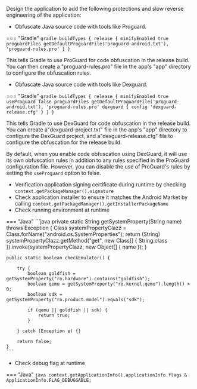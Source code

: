 Design the application to add the following protections and slow reverse engineering of the application:

* Obfuscate Java source code with tools like Proguard.

=== "Gradle"
	```gradle
    buildTypes {
            release {
                minifyEnabled true
                proguardFiles getDefaultProguardFile('proguard-android.txt'), 'proguard-rules.pro'
            }
        }
    ```



This tells Gradle to use ProGuard for code obfuscation in the release build. You can then create a "proguard-rules.pro"
file in the app's "app" directory to configure the obfuscation rules.

* Obfuscate Java source code with tools like Dexguard.

=== "Gradle"
	```gradle
    buildTypes {
            release {
                minifyEnabled true
                useProguard false
                proguardFiles getDefaultProguardFile('proguard-android.txt'), 'proguard-rules.pro'
                dexguard {
                    config 'dexguard-release.cfg'
                }
            }
        }
	```


This tells Gradle to use DexGuard for code obfuscation in the release build. You can create a"dexguard-project.txt" file in the app's "app" directory to configure the DexGuard project, and a"dexguard-release.cfg" file to configure the obfuscation for the release build.

By default, when you enable code obfuscation using DexGuard, it will use its own obfuscation rules in addition to any rules specified in the ProGuard configuration file. However, you can disable the use of ProGuard's rules by setting the `useProguard` option to false.

* Verification application signing certificate during runtime by checking `context.getPackageManager().signature`
* Check application installer to ensure it matches the Android Market by calling `context.getPackageManager().getInstallerPackageName`
* Check running environment at runtime

=== "Java"
	```java
    private static String getSystemProperty(String name) throws Exception {
        Class systemPropertyClazz = Class.forName("android.os.SystemProperties");
        return (String) systemPropertyClazz.getMethod("get", new Class[] { String.class }).invoke(systemPropertyClazz, new Object[] { name });
    }
    
    public static boolean checkEmulator() {
    
        try {
            boolean goldfish = getSystemProperty("ro.hardware").contains("goldfish");
            boolean qemu = getSystemProperty("ro.kernel.qemu").length() > 0;
            boolean sdk = getSystemProperty("ro.product.model").equals("sdk");
    
            if (qemu || goldfish || sdk) {
                return true;
            }
    
        } catch (Exception e) {}

        return false;
    }
	```



* Check debug flag at runtime

=== "Java"
	```java
	    context.getApplicationInfo().applicationInfo.flags & ApplicationInfo.FLAG_DEBUGGABLE;
	```
